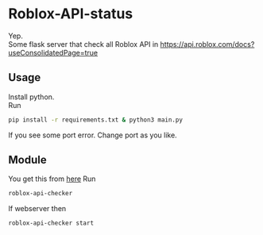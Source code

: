 # Roblox-API-status
Yep.  
Some flask server that check all Roblox API in 
https://api.roblox.com/docs?useConsolidatedPage=true  
## Usage
Install python.  
Run
```bash
pip install -r requirements.txt & python3 main.py
```
If you see some port error. Change port as you like.
## Module
You get this from [here](https://pypi.org/project/roblox-api-checker)
Run
```bash
roblox-api-checker
```
If webserver then
```bash
roblox-api-checker start
```
